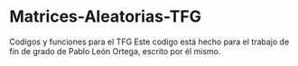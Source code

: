 # Matrices-Aleatorias-TFG
Codigos y funciones para el TFG
Este codigo está hecho para el trabajo de fin de grado de Pablo León Ortega, escrito por él mismo.
